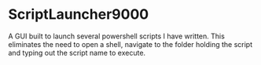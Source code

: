 # ScriptLauncher9000
A GUI built to launch several powershell scripts I have written. This eliminates the need to open a shell, navigate to the folder holding the script and typing out the script name to execute.
